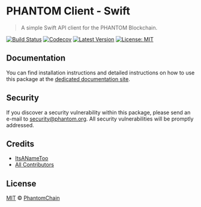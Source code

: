 # PHANTOM Client - Swift

> A simple Swift API client for the PHANTOM Blockchain.

[![Build Status](https://badgen.now.sh/circleci/github/PhantomChain/swift-client)](https://circleci.com/gh/PhantomChain/swift-client)
[![Codecov](https://badgen.now.sh/codecov/c/github/phantomchain/swift-client)](https://codecov.io/gh/phantomchain/swift-client)
[![Latest Version](https://badgen.now.sh/github/release/PhantomChain/swift-client)](https://github.com/PhantomChain/swift-client/releases)
[![License: MIT](https://badgen.now.sh/badge/license/MIT/green)](https://opensource.org/licenses/MIT)

## Documentation

You can find installation instructions and detailed instructions on how to use this package at the [dedicated documentation site](https://docs.phantom.org/sdk/clients/swift.html).

## Security

If you discover a security vulnerability within this package, please send an e-mail to security@phantom.org. All security vulnerabilities will be promptly addressed.

## Credits

- [ItsANameToo](https://github.com/ItsANameToo)
- [All Contributors](../../contributors)

## License

[MIT](LICENSE) © [PhantomChain](https://phantom.org)

